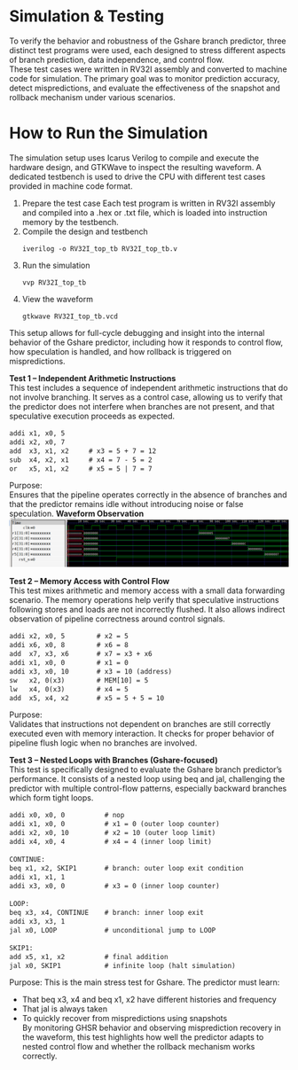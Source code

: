 # Simulation & Testing  
To verify the behavior and robustness of the Gshare branch predictor, three distinct test programs were used, each designed to stress different aspects of branch prediction, data independence, and control flow.  
These test cases were written in RV32I assembly and converted to machine code for simulation. The primary goal was to monitor prediction accuracy, detect mispredictions, and evaluate the effectiveness of the snapshot and rollback mechanism under various scenarios.  
# How to Run the Simulation
The simulation setup uses Icarus Verilog to compile and execute the hardware design, and GTKWave to inspect the resulting waveform. A dedicated testbench is used to drive the CPU with different test cases provided in machine code format.  
1. Prepare the test case
   Each test program is written in RV32I assembly and compiled into a .hex or .txt file, which is loaded into instruction memory by the testbench.  
2. Compile the design and testbench
   ```
   iverilog -o RV32I_top_tb RV32I_top_tb.v
   ```
3. Run the simulation
   ```
   vvp RV32I_top_tb
   ```
4. View the waveform
   ```
   gtkwave RV32I_top_tb.vcd
   ```
This setup allows for full-cycle debugging and insight into the internal behavior of the Gshare predictor, including how it responds to control flow, how speculation is handled, and how rollback is triggered on mispredictions.  

**Test 1 – Independent Arithmetic Instructions**  
This test includes a sequence of independent arithmetic instructions that do not involve branching. It serves as a control case, allowing us to verify that the predictor does not interfere when branches are not present, and that speculative execution proceeds as expected.  
```
addi x1, x0, 5
addi x2, x0, 7
add  x3, x1, x2     # x3 = 5 + 7 = 12
sub  x4, x2, x1     # x4 = 7 - 5 = 2
or   x5, x1, x2     # x5 = 5 | 7 = 7
```
Purpose:  
Ensures that the pipeline operates correctly in the absence of branches and that the predictor remains idle without introducing noise or false speculation.
**Waveform Observation**  
![Waveform](Image/waveform_test1.png)  

**Test 2 – Memory Access with Control Flow**  
This test mixes arithmetic and memory access with a small data forwarding scenario. The memory operations help verify that speculative instructions following stores and loads are not incorrectly flushed. It also allows indirect observation of pipeline correctness around control signals.
```
addi x2, x0, 5        # x2 = 5
addi x6, x0, 8        # x6 = 8
add  x7, x3, x6       # x7 = x3 + x6
addi x1, x0, 0        # x1 = 0
addi x3, x0, 10       # x3 = 10 (address)
sw   x2, 0(x3)        # MEM[10] = 5
lw   x4, 0(x3)        # x4 = 5
add  x5, x4, x2       # x5 = 5 + 5 = 10
```
Purpose:  
Validates that instructions not dependent on branches are still correctly executed even with memory interaction. It checks for proper behavior of pipeline flush logic when no branches are involved.  

**Test 3 – Nested Loops with Branches (Gshare-focused)**  
This test is specifically designed to evaluate the Gshare branch predictor’s performance. It consists of a nested loop using beq and jal, challenging the predictor with multiple control-flow patterns, especially backward branches which form tight loops.  
```
addi x0, x0, 0          # nop
addi x1, x0, 0          # x1 = 0 (outer loop counter)
addi x2, x0, 10         # x2 = 10 (outer loop limit)
addi x4, x0, 4          # x4 = 4 (inner loop limit)

CONTINUE:
beq x1, x2, SKIP1       # branch: outer loop exit condition
addi x1, x1, 1
addi x3, x0, 0          # x3 = 0 (inner loop counter)

LOOP:
beq x3, x4, CONTINUE    # branch: inner loop exit
addi x3, x3, 1
jal x0, LOOP            # unconditional jump to LOOP

SKIP1:
add x5, x1, x2          # final addition
jal x0, SKIP1           # infinite loop (halt simulation)
```

Purpose:
This is the main stress test for Gshare. The predictor must learn:  
* That beq x3, x4 and beq x1, x2 have different histories and frequency  
* That jal is always taken  
* To quickly recover from mispredictions using snapshots  
By monitoring GHSR behavior and observing misprediction recovery in the waveform, this test highlights how well the predictor adapts to nested control flow and whether the rollback mechanism works correctly.  
